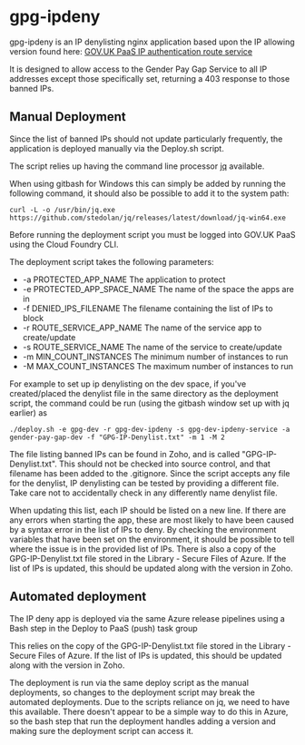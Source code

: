 # gpg-ipdeny

gpg-ipdeny is an IP denylisting nginx application based upon the IP allowing version found here: [GOV.UK PaaS IP authentication route service](https://github.com/alphagov/paas-ip-authentication-route-service)

It is designed to allow access to the Gender Pay Gap Service to all IP addresses except those specifically set, returning a 403 response to those banned IPs.

## Manual Deployment

Since the list of banned IPs should not update particularly frequently, the application is deployed manually via the Deploy.sh script.

The script relies up having the command line processor [jq](https://stedolan.github.io/jq/) available. 

When using gitbash for Windows this can simply be added by running the following command, it should also be possible to add it to the system path:
```
curl -L -o /usr/bin/jq.exe https://github.com/stedolan/jq/releases/latest/download/jq-win64.exe
```

Before running the deployment script you must be logged into GOV.UK PaaS using the Cloud Foundry CLI.

The deployment script takes the following parameters:
* -a PROTECTED_APP_NAME The application to protect
* -e PROTECTED_APP_SPACE_NAME The name of the space the apps are in
* -f DENIED_IPS_FILENAME The filename containing the list of IPs to block
* -r ROUTE_SERVICE_APP_NAME The name of the service app to create/update
* -s ROUTE_SERVICE_NAME The name of the service to create/update
* -m MIN_COUNT_INSTANCES The minimum number of instances to run
* -M MAX_COUNT_INSTANCES The maximum number of instances to run

For example to set up ip denylisting on the dev space, if you've created/placed the denylist file in the same directory as the deployment script, the command could be run (using the gitbash window set up with jq earlier) as 
```
./deploy.sh -e gpg-dev -r gpg-dev-ipdeny -s gpg-dev-ipdeny-service -a gender-pay-gap-dev -f "GPG-IP-Denylist.txt" -m 1 -M 2
```

The file listing banned IPs can be found in Zoho, and is called "GPG-IP-Denylist.txt". This should not be checked into source control, and that filename has been added to the .gitignore. Since the script accepts any file for the denylist, IP denylisting can be tested by providing a different file. Take care not to accidentally check in any differently name denylist file.

When updating this list, each IP should be listed on a new line.
If there are any errors when starting the app, these are most likely to have been caused by a syntax error in the list of IPs to deny. By checking the environment variables that have been set on the environment, it should be possible to tell where the issue is in the provided list of IPs.
There is also a copy of the GPG-IP-Denylist.txt file stored in the Library - Secure Files of Azure. If the list of IPs is updated, this should be updated along with the version in Zoho.

## Automated deployment
The IP deny app is deployed via the same Azure release pipelines using a Bash step in the Deploy to PaaS (push) task group

This relies on the copy of the GPG-IP-Denylist.txt file stored in the Library - Secure Files of Azure. If the list of IPs is updated, this should be updated along with the version in Zoho.

The deployment is run via the same deploy script as the manual deployments, so changes to the deployment script may break the automated deployments. Due to the scripts reliance on jq, we need to have this available. There doesn't appear to be a simple way to do this in Azure, so the bash step that run the deployment handles adding a version and making sure the deployment script can access it.